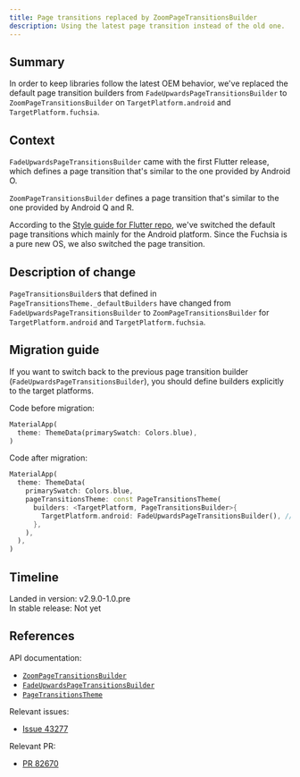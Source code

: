 ```yaml
---
title: Page transitions replaced by ZoomPageTransitionsBuilder
description: Using the latest page transition instead of the old one.
---
```


## Summary

In order to keep libraries follow the latest OEM behavior,
we've replaced the default page transition builders from
`FadeUpwardsPageTransitionsBuilder` to
`ZoomPageTransitionsBuilder` on `TargetPlatform.android` and
`TargetPlatform.fuchsia`.

## Context

`FadeUpwardsPageTransitionsBuilder` came with the first
Flutter release, which defines a page transition that's
similar to the one provided by Android O.

`ZoomPageTransitionsBuilder` defines a page transition that's
similar to the one provided by Android Q and R.

According to the [Style guide for Flutter repo][], we've switched
the default page transitions which mainly for the Android platform.
Since the Fuchsia is a pure new OS, we also switched the page transition.

[Style guide for Flutter repo]: {{site.github}}/flutter/flutter/wiki/Style-guide-for-Flutter-repo

## Description of change

`PageTransitionsBuilder`s that defined in
`PageTransitionsTheme._defaultBuilders` have changed from
`FadeUpwardsPageTransitionsBuilder` to
`ZoomPageTransitionsBuilder` for `TargetPlatform.android` and
`TargetPlatform.fuchsia`.

## Migration guide

If you want to switch back to the previous page transition builder
(`FadeUpwardsPageTransitionsBuilder`), you should define builders
explicitly to the target platforms.

Code before migration:

<!-- skip -->
```dart
MaterialApp(
  theme: ThemeData(primarySwatch: Colors.blue),
)
```

Code after migration:

<!-- skip -->
```dart
MaterialApp(
  theme: ThemeData(
    primarySwatch: Colors.blue,
    pageTransitionsTheme: const PageTransitionsTheme(
      builders: <TargetPlatform, PageTransitionsBuilder>{
        TargetPlatform.android: FadeUpwardsPageTransitionsBuilder(), // Apply this to every platforms you need.
      },
    ),
  ),
)
```

## Timeline

Landed in version: v2.9.0-1.0.pre<br>
In stable release: Not yet

## References

API documentation:
* [`ZoomPageTransitionsBuilder`][]
* [`FadeUpwardsPageTransitionsBuilder`][]
* [`PageTransitionsTheme`][]

Relevant issues:
* [Issue 43277][]

Relevant PR:
* [PR 82670][]

[`ZoomPageTransitionsBuilder`]: {{site.api}}/flutter/material/ZoomPageTransitionsBuilder-class.html
[`FadeUpwardsPageTransitionsBuilder`]: {{site.api}}/flutter/material/FadeUpwardsPageTransitionsBuilder-class.html
[`PageTransitionsTheme`]: {{site.api}}/flutter/material/PageTransitionsTheme-class.html
[Issue 43277]: {{site.github}}/flutter/flutter/issues/43277
[PR 82670]: {{site.github}}/flutter/flutter/pull/82670
